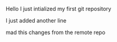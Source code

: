 Hello I just intialized my first git repository

I just added another line

mad this changes from the remote repo
